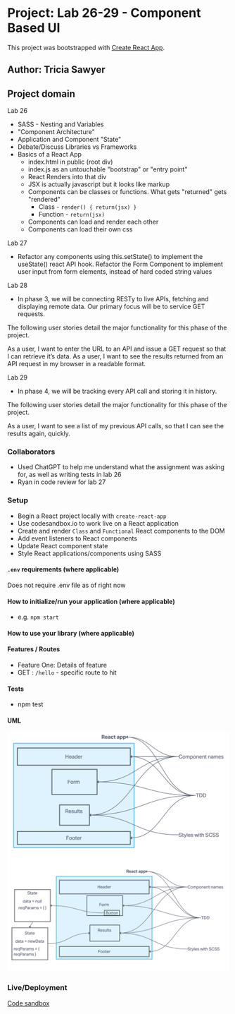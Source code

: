 # Project: Lab 26-29 - Component Based UI

This project was bootstrapped with [Create React App](https://github.com/facebook/create-react-app).

## Author: Tricia Sawyer

## Project domain

Lab 26

- SASS - Nesting and Variables
- "Component Architecture"
- Application and Component "State"
- Debate/Discuss Libraries vs Frameworks
- Basics of a React App
  - index.html in public (root div)
  - index.js as an untouchable "bootstrap" or "entry point"
  - React Renders into that div
  - JSX is actually javascript but it looks like markup
  - Components can be classes or functions. What gets "returned" gets "rendered"
    - Class - `render() { return(jsx) }`
    - Function - `return(jsx)`
  - Components can load and render each other
  - Components can load their own css

Lab 27

- Refactor any components using this.setState() to implement the useState() react API hook.
Refactor the Form Component to implement user input from form elements, instead of hard coded string values

Lab 28

- In phase 3, we will be connecting RESTy to live APIs, fetching and displaying remote data. Our primary focus will be to service GET requests.

The following user stories detail the major functionality for this phase of the project.

As a user, I want to enter the URL to an API and issue a GET request so that I can retrieve it’s data.
As a user, I want to see the results returned from an API request in my browser in a readable format.

Lab 29

- In phase 4, we will be tracking every API call and storing it in history.

The following user stories detail the major functionality for this phase of the project.

As a user, I want to see a list of my previous API calls, so that I can see the results again, quickly.

### Collaborators

- Used ChatGPT to help me understand what the assignment was asking for, as well as writing tests in lab 26
- Ryan in code review for lab 27

### Setup

- Begin a React project locally with `create-react-app`
- Use codesandbox.io to work live on a React application
- Create and render `Class` and `Functional` React components to the DOM
- Add event listeners to React components
- Update React component state
- Style React applications/components using SASS

#### `.env` requirements (where applicable)

Does not require .env file as of right now

#### How to initialize/run your application (where applicable)

- e.g. `npm start`

#### How to use your library (where applicable)

#### Features / Routes

- Feature One: Details of feature
- GET : `/hello` - specific route to hit

#### Tests

- npm test

#### UML

![lab 26](./assets/lab26-UML.png)
![lab 27](./assets/lab27-UML.png)

### Live/Deployment

[Code sandbox](https://smhqkn-3000.csb.app)
